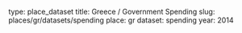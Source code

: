 type: place_dataset
title: Greece / Government Spending
slug: places/gr/datasets/spending
place: gr
dataset: spending
year: 2014
